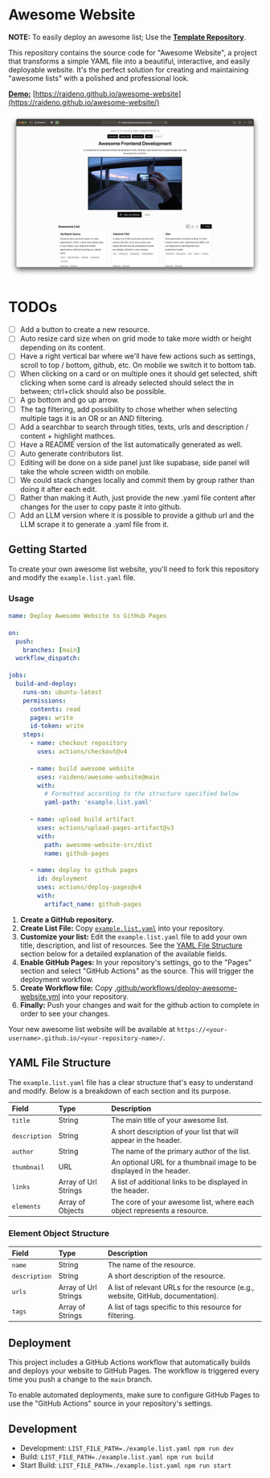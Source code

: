 # Awesome Website

**NOTE:** To easily deploy an awesome list; Use the [**Template Repository**](https://github.com/raideno/easy-awesome-website).

This repository contains the source code for "Awesome Website", a project that transforms a simple YAML file into a beautiful, interactive, and easily deployable website. It's the perfect solution for creating and maintaining "awesome lists" with a polished and professional look.

**[Demo:](https://raideno.github.io/awesome-website/)** [https://raideno.github.io/awesome-website](https://raideno.github.io/awesome-website/)

![website-preview](./assets/preview.png)

# TODOs

- [ ] Add a button to create a new resource.
- [ ] Auto resize card size when on grid mode to take more width or height depending on its content.
- [ ] Have a right vertical bar where we'll have few actions such as settings, scroll to top / bottom, github, etc. On mobile we switch it to bottom tab.
- [ ] When clicking on a card or on multiple ones it should get selected, shift clicking when some card is already selected should select the in between; ctrl+click should also be possible.
- [ ] A go bottom and go up arrow.
- [ ] The tag filtering, add possibility to chose whether when selecting multiple tags it is an OR or an AND filtering.
- [ ] Add a searchbar to search through titles, texts, urls and description / content + highlight mathces.
- [ ] Have a README version of the list automatically generated as well.
- [ ] Auto generate contributors list.
- [ ] Editing will be done on a side panel just like supabase, side panel will take the whole screen width on mobile.
- [ ] We could stack changes locally and commit them by group rather than doing it after each edit.
- [ ] Rather than making it Auth, just provide the new .yaml file content after changes for the user to copy paste it into github.
- [ ] Add an LLM version where it is possible to provide a github url and the LLM scrape it to generate a .yaml file from it.

## Getting Started

To create your own awesome list website, you'll need to fork this repository and modify the `example.list.yaml` file.

### Usage

```yaml
name: Deploy Awesome Website to GitHub Pages

on:
  push:
    branches: [main]
  workflow_dispatch:

jobs:
  build-and-deploy:
    runs-on: ubuntu-latest
    permissions:
      contents: read
      pages: write
      id-token: write
    steps:
      - name: checkout repository
        uses: actions/checkout@v4

      - name: build awesome website
        uses: raideno/awesome-website@main
        with:
          # Formatted according to the structure specified below
          yaml-path: 'example.list.yaml'

      - name: upload build artifact
        uses: actions/upload-pages-artifact@v3
        with:
          path: awesome-website-src/dist
          name: github-pages

      - name: deploy to github pages
        id: deployment
        uses: actions/deploy-pages@v4
        with:
          artifact_name: github-pages

```

1. **Create a GitHub repository.**
2. **Create List File:** Copy [`example.list.yaml`](./example.list.yaml) into your repository.
3. **Customize your list:** Edit the `example.list.yaml` file to add your own title, description, and list of resources. See the [YAML File Structure](#yaml-file-structure) section below for a detailed explanation of the available fields.
4. **Enable GitHub Pages:** In your repository's settings, go to the "Pages" section and select "GitHub Actions" as the source. This will trigger the deployment workflow.
5. **Create Workflow file:** Copy [.github/workflows/deploy-awesome-website.yml](./.github/workflows/deploy-awesome-website.yml) into your repository.
6. **Finally:** Push your changes and wait for the github action to complete in order to see your changes.

Your new awesome list website will be available at `https://<your-username>.github.io/<your-repository-name>/`.

## YAML File Structure

The `example.list.yaml` file has a clear structure that's easy to understand and modify. Below is a breakdown of each section and its purpose.

| Field         | Type                 | Description                                                             |
| :------------ | :------------------- | :---------------------------------------------------------------------- |
| `title`       | String               | The main title of your awesome list.                                    |
| `description` | String               | A short description of your list that will appear in the header.        |
| `author`      | String               | The name of the primary author of the list.                             |
| `thumbnail`   | URL                  | An optional URL for a thumbnail image to be displayed in the header.    |
| `links`       | Array of Url Strings | A list of additional links to be displayed in the header.               |
| `elements`    | Array of Objects     | The core of your awesome list, where each object represents a resource. |


### Element Object Structure

| Field         | Type                 | Description                                                                      |
| :------------ | :------------------- | :------------------------------------------------------------------------------- |
| `name`        | String               | The name of the resource.                                                        |
| `description` | String               | A short description of the resource.                                             |
| `urls`        | Array of Url Strings | A list of relevant URLs for the resource (e.g., website, GitHub, documentation). |
| `tags`        | Array of Strings     | A list of tags specific to this resource for filtering.                          |

## Deployment

This project includes a GitHub Actions workflow that automatically builds and deploys your website to GitHub Pages. The workflow is triggered every time you push a change to the `main` branch.

To enable automated deployments, make sure to configure GitHub Pages to use the "GitHub Actions" source in your repository's settings.

## Development

- Development: `LIST_FILE_PATH=./example.list.yaml npm run dev`
- Build: `LIST_FILE_PATH=./example.list.yaml npm run build`
- Start Build: `LIST_FILE_PATH=./example.list.yaml npm run start`